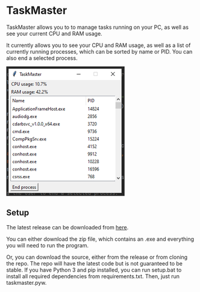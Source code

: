 # TaskMaster
TaskMaster allows you to to manage tasks running on your PC, as well as see your current CPU and RAM usage.

It currently allows you to see your CPU and RAM usage, as well as a list of currently running processes, which can be sorted by name or PID. You can also end a selected process.

![image](images/screenshot.png)

## Setup
The latest release can be downloaded from [here](https://github.com/HazNut/TaskMaster/releases/latest).

You can either download the zip file, which contains an .exe and everything you will need to run the program.

Or, you can download the source, either from the release or from cloning the repo. The repo will have the latest code but is not guaranteed to be stable. If you have Python 3 and pip installed, you can run setup.bat to install all required dependencies from requirements.txt. Then, just run taskmaster.pyw.
